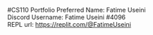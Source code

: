 #CS110 Portfolio
Preferred Name: Fatime Useini  
Discord Username: Fatime Useini #4096  
REPL url: https://replit.com/@FatimeUseini   
